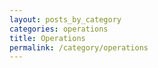 ```yaml
---
layout: posts_by_category
categories: operations
title: Operations
permalink: /category/operations
---
```

